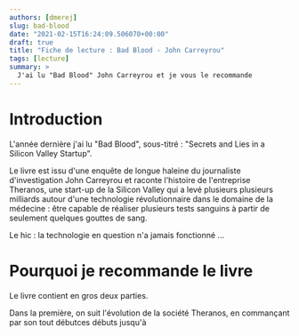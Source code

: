 ```yaml
---
authors: [dmerej]
slug: bad-blood
date: "2021-02-15T16:24:09.506070+00:00"
draft: true
title: "Fiche de lecture : Bad Blood - John Carreyrou"
tags: [lecture]
summary: >
  J'ai lu "Bad Blood" John Carreyrou et je vous le recommande
---
```


# Introduction

L'année dernière j'ai lu "Bad Blood", sous-titré : "Secrets and Lies in a Silicon Valley Startup".

Le livre est issu d'une enquête de longue haleine du journaliste d'investigation John Carreyrou et
raconte l'histoire de l'entreprise Theranos, une start-up de la Silicon
Valley qui a levé plusieurs plusieurs milliards autour d'une technologie
révolutionnaire dans le domaine de la médecine : être capable de réaliser
plusieurs tests sanguins à partir de seulement quelques gouttes de sang.

Le hic : la technologie en question n'a jamais fonctionné ...

# Pourquoi je recommande le livre

Le livre contient en gros deux parties.

Dans la première, on suit l'évolution de la société Theranos, en commançant par son tout débutces débuts jusqu'à

